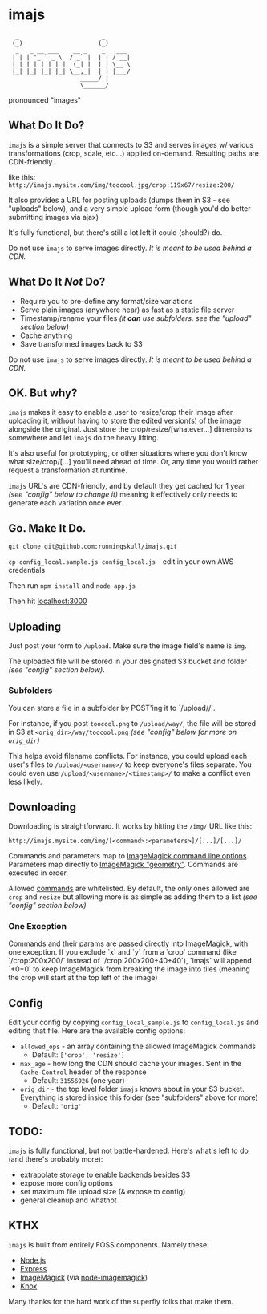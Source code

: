 # imajs 

      _                       _     
     (_)                     (_)    
      _   _ __ ___    __ _    _   ___ 
     | | | '_ ` _ \  / _` |  | | / __|
     | | | | | | | |  (_| |  | | \__ \
     |_| |_| |_| |_| \__,_|  | | |___/
                        _____/ |    
                        \______/     
     

pronounced "images"

## What Do It Do?
`imajs` is a simple server that connects to S3 and serves images w/ various transformations (crop, scale, etc...) applied on-demand. Resulting paths are CDN-friendly.

like this: `http://imajs.mysite.com/img/toocool.jpg/crop:119x67/resize:200/`

It also provides a URL for posting uploads (dumps them in S3 - see "uploads" below), and a very simple upload form (though you'd do better submitting images via ajax)

It's fully functional, but there's still a lot left it could (should?) do.

Do not use `imajs` to serve images directly. _It is meant to be used behind a CDN._


## What Do It _Not_ Do?
* Require you to pre-define any format/size variations
* Serve plain images (anywhere near) as fast as a static file server
* Timestamp/rename your files _(it **can** use subfolders. see the "upload" section below)_
* Cache anything
* Save transformed images back to S3

Do not use `imajs` to serve images directly. _It is meant to be used behind a CDN._


## OK. But why?
`imajs` makes it easy to enable a user to resize/crop their image after uploading it, without having to store the edited version(s) of the image alongside the original. Just store the crop/resize/[whatever...] dimensions somewhere and let `imajs` do the heavy lifting.

It's also useful for prototyping, or other situations where you don't know what size/crop/[...] you'll need ahead of time. Or, any time you would rather request a transformation at runtime.

`imajs` URL's are CDN-friendly, and by default they get cached for 1 year _(see "config" below to change it)_ meaning it effectively only needs to generate each variation once ever.


## Go. Make It Do.
`git clone git@github.com:runningskull/imajs.git`

`cp config_local.sample.js config_local.js` - edit in your own AWS credentials

Then run `npm install` and 
`node app.js`


Then hit <a href="http://localhost:3000/">localhost:3000</a>


## Uploading
Just post your form to `/upload`. Make sure the image field's name is `img`.

The uploaded file will be stored in your designated S3 bucket and folder _(see "config" section below)_.

<h3>Subfolders</h3>
You can store a file in a subfolder by POST'ing it to `/upload/<prefix>/`. 

For instance, if you post `toocool.png` to `/upload/way/`, the file will be stored in S3 at `<orig_dir>/way/toocool.png` _(see "config" below for more on `orig_dir`)_

This helps avoid filename conflicts. For instance, you could upload each user's files to `/upload/<username>/` to keep everyone's files separate. You could even use `/upload/<username>/<timestamp>/` to make a conflict even less likely.


## Downloading
Downloading is straightforward. It works by hitting the `/img/` URL like this:

`http://imajs.mysite.com/img/[<command>:<parameters>]/[...]/[...]/`

Commands and parameters map to [ImageMagick command line options](http://www.imagemagick.org/script/command-line-options.php). Parameters map directly to [ImageMagick "geometry"](http://www.imagemagick.org/script/command-line-processing.php#geometry). Commands are executed in order.

Allowed [commands](http://www.imagemagick.org/script/command-line-options.php) are whitelisted. By default, the only ones allowed are `crop` and `resize` but allowing more is as simple as adding them to a list _(see "config" section below)_

<h3>One Exception</h3>
Commands and their params are passed directly into ImageMagick, with one exception. If you exclude `x` and `y` from a `crop` command (like `/crop:200x200/` instead of `/crop:200x200+40+40`), `imajs` will append `+0+0` to keep ImageMagick from breaking the image into tiles (meaning the crop will start at the top left of the image)


## Config
Edit your config by copying `config_local_sample.js` to `config_local.js` and editing that file. Here are the available config options:

* `allowed_ops` - an array containing the allowed ImageMagick commands 
    * Default: `['crop', 'resize']`
* `max_age` - how long the CDN should cache your images. Sent in the `Cache-Control` header of the response
    * Default: `31556926` (one year)
* `orig_dir` - the top level folder `imajs` knows about in your S3 bucket. Everything is stored inside this folder (see "subfolders" above for more)
    * Default: `'orig'`



## TODO:
`imajs` is fully functional, but not battle-hardened. Here's what's left to do (and there's probably more):

* extrapolate storage to enable backends besides S3
* expose more config options
* set maximum file upload size (& expose to config)
* general cleanup and whatnot



## KTHX
`imajs` is built from entirely FOSS components. Namely these:
    
* [Node.js](http://nodejs.org/)
* [Express](http://expressjs.com/)
* [ImageMagick](http://www.imagemagick.org/script/index.php) (via [node-imagemagick](https://github.com/rsms/node-imagemagick))
* [Knox](https://github.com/LearnBoost/knox)

Many thanks for the hard work of the superfly folks that make them.




